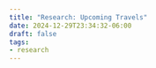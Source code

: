 ```yaml
---
title: "Research: Upcoming Travels"
date: 2024-12-29T23:34:32-06:00
draft: false
tags:
- research
---
```



